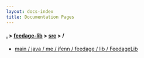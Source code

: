```yaml
---
layout: docs-index
title: Documentation Pages
---
```

#### [.](./../../index) > [feedage-lib](./../index) > [src](./index) > **/**

- [main / java / me / jfenn / feedage / lib / FeedageLib](main/java/me/jfenn/feedage/lib/FeedageLib)
